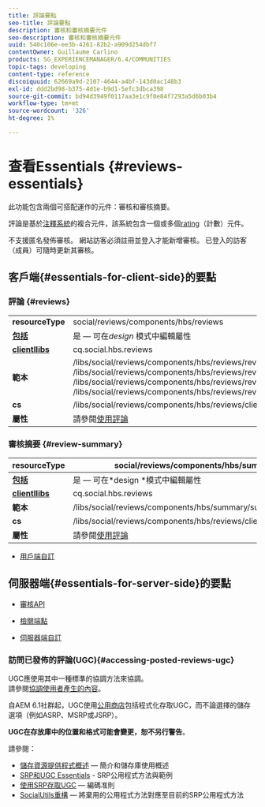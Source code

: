 ```yaml
---
title: 評論要點
seo-title: 評論要點
description: 審核和審核摘要元件
seo-description: 審核和審核摘要元件
uuid: 540c106e-ee3b-4261-82b2-a909d254dbf7
contentOwner: Guillaume Carlino
products: SG_EXPERIENCEMANAGER/6.4/COMMUNITIES
topic-tags: developing
content-type: reference
discoiquuid: 62669a9d-2107-4644-a4bf-143d0ac148b3
exl-id: ddd2bd98-b375-4d1e-b9d1-5efc3dbca398
source-git-commit: bd94d3949f0117aa3e1c9f0e84f7293a5d6b03b4
workflow-type: tm+mt
source-wordcount: '326'
ht-degree: 1%

---
```


# 查看Essentials {#reviews-essentials}

此功能包含兩個可搭配運作的元件：審核和審核摘要。

評論是基於[注釋系統](essentials-comments.md)的複合元件，該系統包含一個或多個[rating](rating-basics.md)（計數）元件。

不支援匿名發佈審核。 網站訪客必須註冊並登入才能新增審核。 已登入的訪客（成員）可隨時更新其審核。

## 客戶端{#essentials-for-client-side}的要點

### 評論 {#reviews}

<table> 
 <tbody>
  <tr>
   <td> <strong>resourceType</strong></td> 
   <td>social/reviews/components/hbs/reviews</td> 
  </tr>
  <tr>
   <td> <a href="scf.md#add-or-include-a-communities-component"><strong>包括</strong></a></td> 
   <td>是 — 可在<i>design </i>模式中編輯屬性</td> 
  </tr>
  <tr>
   <td> <a href="client-customize.md#clientlibs-for-scf"><strong>clientllibs</strong></a></td> 
   <td>cq.social.hbs.reviews</td> 
  </tr>
  <tr>
   <td> <strong>範本</strong></td> 
   <td> /libs/social/reviews/components/hbs/reviews/reviews.hbs<br /> /libs/social/reviews/components/hbs/reviews/review/review.hbs<br /> /libs/social/reviews/components/hbs/reviews/review/status.hbs&lt;a2/ /libs/social/reviews/components/hbs/reviews/review/toolbar.hbs<br /></td> 
  </tr>
  <tr>
   <td> <strong>cs</strong></td> 
   <td> /libs/social/reviews/components/hbs/reviews/clientlibs/review.css</td> 
  </tr>
  <tr>
   <td><strong>屬性</strong></td> 
   <td>請參閱<a href="reviews.md">使用評論</a></td> 
  </tr>
 </tbody>
</table>

### 審核摘要 {#review-summary}

| **resourceType** | social/reviews/components/hbs/summary |
|---|---|
| [**包括**](scf.md#add-or-include-a-communities-component) | 是 — 可在*design *模式中編輯屬性 |
| [**clientllibs**](client-customize.md#clientlibs-for-scf) | cq.social.hbs.reviews |
| **範本** | /libs/social/reviews/components/hbs/summary/summary.hbs |
| **cs** | /libs/social/reviews/components/hbs/reviews/clientlibs/review.css |
| **屬性** | 請參閱[使用評論](reviews.md) |

* [用戶端自訂](client-customize.md)

## 伺服器端{#essentials-for-server-side}的要點

* [審核API](https://helpx.adobe.com/experience-manager/6-4/sites/developing/using/reference-materials/javadoc/com/adobe/cq/social/review/client/api/package-summary.html)

* [檢閱端點](https://helpx.adobe.com/experience-manager/6-4/sites/developing/using/reference-materials/javadoc/com/adobe/cq/social/review/client/endpoints/package-summary.html)

* [伺服器端自訂](server-customize.md)

### 訪問已發佈的評論(UGC){#accessing-posted-reviews-ugc}

UGC應使用其中一種標準的協調方法來協調。\
請參閱[協調使用者產生的內容](moderate-ugc.md)。

自AEM 6.1社群起，UGC使用[公用商店](working-with-srp.md)包括程式化存取UGC，而不論選擇的儲存選項（例如ASRP、MSRP或JSRP）。

**UGC在存放庫中的位置和格式可能會變更，恕不另行警告**。

請參閱：

* [儲存資源提供程式概述](srp.md)  — 簡介和儲存庫使用概述
* [SRP和UGC Essentials](srp-and-ugc.md)  - SRP公用程式方法與範例
* [使用SRP存取UGC](accessing-ugc-with-srp.md)  — 編碼准則
* [SocialUtils重構](socialutils.md)  — 將棄用的公用程式方法對應至目前的SRP公用程式方法
